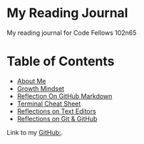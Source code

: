 # My Reading Journal
My reading journal for Code Fellows 102n65

# Table of Contents
* [About Me](about.md) 
* [Growth Mindset](growthMindset.md)
* [Reflection On GitHub Markdown](reflection.md)
* [Terminal Cheat Sheet](terminalCheatSheet.md)
* [Reflections on Text Editors](texteditor.md)
* [Reflections on Git & GitHub](gitVsGithub.md)

Link to my [GitHub:](https://github.com/nickmullaney).
